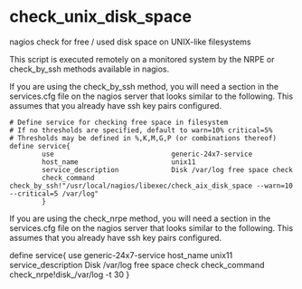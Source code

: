# check_unix_disk_space
nagios check for free / used disk space on UNIX-like filesystems

This script is executed remotely on a monitored system by the NRPE or check_by_ssh methods available in nagios.

If you are using the check_by_ssh method, you will need a section in the services.cfg
file on the nagios server that looks similar to the following.
This assumes that you already have ssh key pairs configured.

    # Define service for checking free space in filesystem
    # If no thresholds are specified, default to warn=10% critical=5%
    # Thresholds may be defined in %,K,M,G,P (or combinations thereof)
    define service{
            use                             generic-24x7-service
            host_name                       unix11
            service_description             Disk /var/log free space check
            check_command                   check_by_ssh!"/usr/local/nagios/libexec/check_aix_disk_space --warn=10 --critical=5 /var/log"
            }
    

If you are using the check_nrpe method, you will need a section in the services.cfg file on the nagios server that looks similar to the following.
This assumes that you already have ssh key pairs configured.

   define service{
           use                             generic-24x7-service
           host_name                       unix11
           service_description             Disk /var/log free space check
           check_command                   check_nrpe!disk_/var/log -t 30
           }
  

